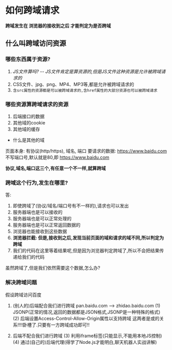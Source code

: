 # 如何跨域请求

**跨域发生在  浏览器的接收到之后   才能判定为是否跨域**

## 什么叫跨域访问资源


### 哪些东西属于资源?
1. *JS文件算吗? -- JS文件肯定是算资源的,但是JS文件这种资源是允许被跨域请求的*
2. CSS文件、jpg、png、MP4、MP3等,都是允许被跨域请求的
3. `含src属性的资源都是可以被跨域请求的,含href属性的大部分资源也可以被跨域请求`


### 哪些资源算跨域请求的资源

1. 后端接口的数据
2. 其他域的cookie
3. 其他域的缓存

- 什么是其他的域

页面本身: 有协议(http/https), 域名, 端口
要请求的数据: https://www.baidu.com
    不写端口号,默认就是80,即  https://www.baidu.com

**协议,域名,端口这三个,有任意一个不一样,就算跨域**


### 跨域这个行为,发生在哪里?
答:
1. 即使跨域了(协议/域名/端口号有不一样的),请求也可以发出
2. 服务器端也是可以接收的
3. 服务器端也是可以正常处理的
4. 服务器端也是可以正常返回数据的
5. 浏览器也能接收到这些数据
6. **浏览器拦截: 但是,接收到之后,发现当前页面的域和请求的域不同,所以判定为跨域**
7. 我们的代码在这里等着结果呢,但是因为浏览器判定跨域了,所以不会把结果传递给我们的代码

虽然跨域了,但是我们依然需要这个数据,怎么办?


### 解决跨域问题

假设跨域访问百度

1. (别人的)后端配合我们进行跨域
    pan.baidu.com  -->  zhidao.baidu.com
    (1) JSONP(正常的情况,返回的数据都是JSON格式,JSONP是一种特殊的格式)
    (2) 后端设置Access-Control-Allow-Origin属性以支持跨域
    这两者是或的关系!!!!卧槽了.只要有一方跨域成功即可!!

2. 后端不配合我们进行跨域
    (3) 利用iframe标签(只能显示,不能用本地JS控制)
    (4) 通过(自己的)后端代理(得学了Node.js才能明白,聊天机器人实战讲解)
